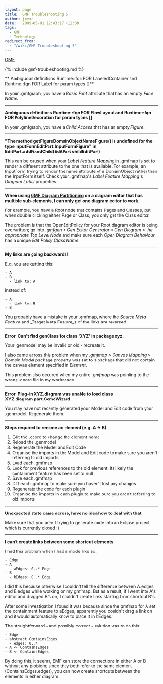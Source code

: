 ```yaml
---
layout: page
title:  GMF Troubleshooting 5
author: jevon
date:   2009-05-01 12:43:17 +12:00
tags:
  - GMF
  - Technology
redirect_from:
  - "/wiki/GMF Troubleshooting 5"
---
```


[GMF](GMF.md)

{% include gmf-troubleshooting.md %}

** Ambiguous definitions Runtime::fqn FOR LabeledContainer and Runtime::fqn FOR Label for param types []**

In your .gmfgraph, you have a _Basic Font_ attribute that has an empty _Face Name_.

---
**Ambiguous definitions Runtime::fqn FOR FlowLayout and Runtime::fqn FOR PolylineDecoration for param types []**

In your .gmfgraph, you have a _Child Access_ that has an empty _Figure_.

---
**"The method getFigureDomainObjectNameFigure() is undefined for the type InputFormEditPart.InputFormFigure" in EditPart.addFixedChild(EditPart childEditPart)**

This can be caused when your _Label Feature Mapping_ in .gmfmap is set to render a different attribute to the one that is available. For example, an InputForm trying to render the name attribute of a DomainObject rather than the InputForm itself. Check your .gmfmap's _Label Feature Mapping_'s _Diagram Label_ properties.

---
**When using [GMF Diagram Partitioning](GMF_Diagram_Partitioning.md) on a diagram editor that has multiple sub-elements, I can only get one diagram editor to work.**

For example, you have a Root node that contains Pages and Classes, but when double clicking either Page or Class, you only get the Class editor.

The problem is that the OpenEditPolicy for your Root diagram editor is being overwritten; go into _.gmfgen > Gen Editor Generator > Gen Diagram > the appropriate Top Level Node_ and make sure each _Open Diagram Behaviour_ has a unique _Edit Policy Class Name_.

---
**My links are going backwards!**

E.g. you are getting this:
```
- A
- B
  - link to: A
```

instead of:
```
- A
  - link to: B
- B
```

You probably have a mistake in your .gmfmap, where the _Source Meta Feature_ and _Target Meta Feature_s of the links are reversed.


---
**Error: Can't find genClass for class 'XYZ' in package xyz.**

Your .genmodel may be invalid or old - recreate it.

I also came across this problem when my _.gmfmap > Canvas Mapping > Domain Model_ package property was set to a package that did not contain the canvas element specified in _Element_.

This problem also occured when my entire _.gmfmap_ was pointing to the wrong .ecore file in my workspace.

---
**Error: Plug-in XYZ.diagram was unable to load class XYZ.diagram.part.SomeWizard**

You may have not recently generated your Model and Edit code from your .genmodel. Regenerate them.

---
**Steps required to rename an element (e.g. A -> B)**

1. Edit the .ecore to change the element name
1. Reload the .genmodel
1. Regenerate the Model and Edit Code
1. Organise the imports in the Model and Edit code to make sure you aren't referring to old imports
1. Load each .gmfmap
1. Look for previous references to the old element: its likely the containment feature has been set to null
1. Save each .gmfmap
1. Diff each .gmfmap to make sure you haven't lost any changes
1. Regenerate the code for each plugin
1. Organise the imports in each plugin to make sure you aren't referring to old imports

---
**Unexpected state came across, have no idea how to deal with that**

Make sure that you aren't trying to generate code into an Eclipse project which is currently closed :)

---
**I can't create links between some shortcut elements**

I had this problem when I had a model like so:

```
- Edge
- A
  - aEdges: 0..* Edge
- B
  - bEdges: 0..* Edge
```

I did this because otherwise I couldn't tell the difference between A.edges and B.edges while working on my gmfmap. But as a result, if I went into A's editor and dragged B's on, I couldn't create links starting from shortcut B's.

After some investigation I found it was because since the gmfmap for A set the containment feature to aEdges, apparently you couldn't drag a link on and it would automatically know to place it in bEdges.

The straightforward - and possibly correct - solution was to do this:

```
- Edge
- abstract ContainsEdges
  - edges: 0..*
- A <- ContainsEdges
- B <- ContainsEdges
```

By doing this, it seems, EMF can store the connections in either A or B without any problem; since they both refer to the same element (ContainsEdges.edges), you can now create shortcuts between the elements in either diagram.
